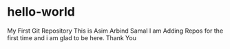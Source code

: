 # hello-world
My First Git Repository
This is Asim Arbind Samal
I am Adding Repos for the first time and i am glad to be here.
Thank You

